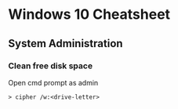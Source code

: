 
# Windows 10 Cheatsheet

## System Administration

### Clean free disk space

Open cmd prompt as admin

`> cipher /w:<drive-letter>`
